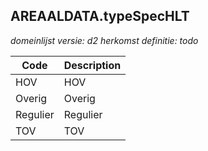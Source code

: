 ## AREAALDATA.typeSpecHLT

*domeinlijst versie: d2* *herkomst definitie: todo*

 |Code |Description	|
|	---	|	---	|
| HOV | HOV |
| Overig | Overig |
| Regulier | Regulier |
| TOV | TOV |
